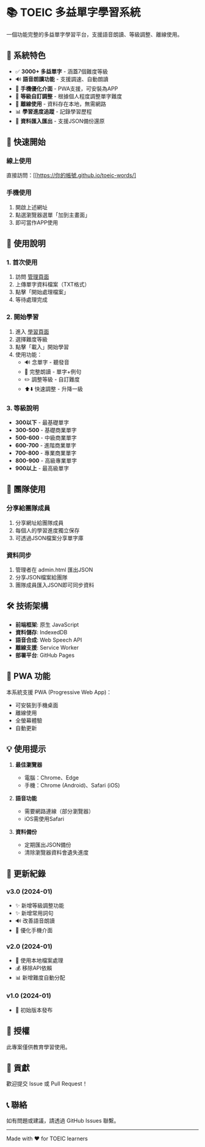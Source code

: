 # 📚 TOEIC 多益單字學習系統

一個功能完整的多益單字學習平台，支援語音朗讀、等級調整、離線使用。

## 🌟 系統特色

- ✅ **3000+ 多益單字** - 涵蓋7個難度等級
- 🔊 **語音朗讀功能** - 支援調速、自動朗讀
- 📱 **手機優化介面** - PWA支援，可安裝為APP
- 🎯 **等級自訂調整** - 根據個人程度調整單字難度
- 💾 **離線使用** - 資料存在本地，無需網路
- 📊 **學習進度追蹤** - 記錄學習歷程
- 🔄 **資料匯入匯出** - 支援JSON備份還原

## 🚀 快速開始

### 線上使用
直接訪問：[[https://你的帳號.github.io/toeic-words/]
### 手機使用
1. 開啟上述網址
2. 點選瀏覽器選單「加到主畫面」
3. 即可當作APP使用

## 📖 使用說明

### 1. 首次使用
1. 訪問 [管理頁面](admin.html)
2. 上傳單字資料檔案（TXT格式）
3. 點擊「開始處理檔案」
4. 等待處理完成

### 2. 開始學習
1. 進入 [學習頁面](learn.html)
2. 選擇難度等級
3. 點擊「載入」開始學習
4. 使用功能：
   - 🔊 念單字 - 聽發音
   - 📢 完整朗讀 - 單字+例句
   - ✏️ 調整等級 - 自訂難度
   - ⬆️⬇️ 快速調整 - 升降一級

### 3. 等級說明
- **300以下** - 最基礎單字
- **300-500** - 基礎商業單字
- **500-600** - 中級商業單字
- **600-700** - 進階商業單字
- **700-800** - 專業商業單字
- **800-900** - 高級專業單字
- **900以上** - 最高級單字

## 👥 團隊使用

### 分享給團隊成員
1. 分享網址給團隊成員
2. 每個人的學習進度獨立保存
3. 可透過JSON檔案分享單字庫

### 資料同步
1. 管理者在 admin.html 匯出JSON
2. 分享JSON檔案給團隊
3. 團隊成員匯入JSON即可同步資料

## 🛠️ 技術架構

- **前端框架**: 原生 JavaScript
- **資料儲存**: IndexedDB
- **語音合成**: Web Speech API
- **離線支援**: Service Worker
- **部署平台**: GitHub Pages

## 📱 PWA 功能

本系統支援 PWA (Progressive Web App)：
- 可安裝到手機桌面
- 離線使用
- 全螢幕體驗
- 自動更新

## 💡 使用提示

1. **最佳瀏覽器**
   - 電腦：Chrome、Edge
   - 手機：Chrome (Android)、Safari (iOS)

2. **語音功能**
   - 需要網路連線（部分瀏覽器）
   - iOS需使用Safari

3. **資料備份**
   - 定期匯出JSON備份
   - 清除瀏覽器資料會遺失進度

## 🔄 更新紀錄

### v3.0 (2024-01)
- ✨ 新增等級調整功能
- ✨ 新增常用詞句
- 🔊 改善語音朗讀
- 📱 優化手機介面

### v2.0 (2024-01)
- 🚀 使用本地檔案處理
- 💰 移除API依賴
- 📊 新增難度自動分配

### v1.0 (2024-01)
- 🎉 初始版本發布

## 📄 授權

此專案僅供教育學習使用。

## 🤝 貢獻

歡迎提交 Issue 或 Pull Request！

## 📞 聯絡

如有問題或建議，請透過 GitHub Issues 聯繫。

---

Made with ❤️ for TOEIC learners
